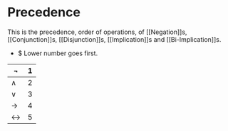 # Precedence

This is the precedence, order of operations, of [[Negation]]s, [[Conjunction]]s, [[Disjunction]]s, [[Implication]]s and [[Bi-Implication]]s.

- $ Lower number goes first.

| $\neg$            | 1   |
| ----------------- | --- |
| $\land$           | 2   |
| $\lor$            | 3   |
| $\to$             | 4   |
| $\leftrightarrow$ | 5   |
